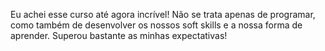 Eu achei esse curso até agora incrível! Não se trata apenas de programar, como também de desenvolver os nossos soft skills e a nossa forma de aprender. Superou bastante as minhas expectativas!